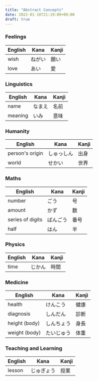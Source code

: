 ```yaml
---
title: "Abstract Concepts"
date: 2022-01-16T21:19:09+09:00
draft: true
---
```

### Feelings
| English  | Kana       | Kanji |
|----------|------------|-------|
| wish     | ねがい     | 願い  |
| love     | あい       | 愛    |

### Linguistics
| English | Kana   | Kanji |
|---------|--------|-------|
| name    | なまえ | 名前  |
| meaning | いみ   | 意味  |

### Humanity
| English         | Kana       | Kanji |
|-----------------|------------|-------|
| person's origin | しゅっしん | 出身  |
| world           | せかい     | 世界  |

### Maths
| English          | Kana     | Kanji |
|------------------|----------|-------|
| number           | ごう     | 号    |
| amount           | かず     | 数    |
| series of digits | ばんごう | 番号  |
| half             | はん     | 半    |

### Physics
| English | Kana       | Kanji |
|---------|------------|-------|
| time    | じかん     | 時間  |

### Medicine
| English       | Kana       | Kanji |
|---------------|------------|-------|
| health        | けんこう   | 健康  |
| diagnosis     | しんだん   | 診断  |
| height (body) | しんちょう | 身長  |
| weight (body) | たいじゅう | 体重  |

### Teaching and Learning
| English | Kana       | Kanji |
|---------|------------|-------|
| lesson  | じゅぎょう | 授業  |
